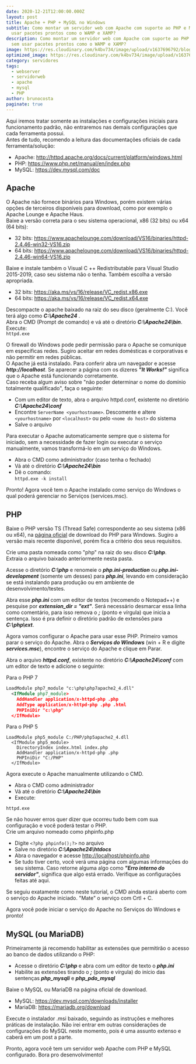 ```yaml
---
date: 2020-12-21T12:00:00.000Z
layout: post
title: Apache + PHP + MySQL no Windows
subtitle: Como montar um servidor web com Apache com suporte ao PHP e MySQL sem
  usar pacotes prontos como o WAMP e XAMP?
description: Como montar um servidor web com Apache com suporte ao PHP e MySQL
  sem usar pacotes prontos como o WAMP e XAMP?
image: https://res.cloudinary.com/k4bv734/image/upload/v1637696792/blog/apache_aqldc8.jpg
optimized_image: https://res.cloudinary.com/k4bv734/image/upload/v1637696792/blog/apache_optimized_a0make.jpg
category: servidores
tags:
  - webserver
  - servidorweb
  - apache
  - mysql
  - PHP
author: brunocosta
paginate: true
---
```

Aqui iremos tratar somente as instalações e configurações iniciais para funcionamento padrão, não entraremos nas demais configurações que cada ferramenta possui.  
Antes de tudo, recomendo a leitura das documentações oficiais de cada ferramenta/solução:

* Apache: <http://httpd.apache.org/docs/current/platform/windows.html>  
* PHP: <https://www.php.net/manual/en/index.php>  
* MySQL: <https://dev.mysql.com/doc>

## Apache

O Apache não fornece binários para Windows, porém existem várias opções de terceiros disponíveis para download, como por exemplo o Apache Lounge e Apache Haus.  
Baixe a versão correta para o seu sistema operacional, x86 (32 bits) ou x64 (64 bits):

* 32 bits: <https://www.apachelounge.com/download/VS16/binaries/httpd-2.4.46-win32-VS16.zip>  
* 64 bits: <https://www.apachelounge.com/download/VS16/binaries/httpd-2.4.46-win64-VS16.zip>

Baixe e instale também o Visual C ++ Redistributable para Visual Studio 2015-2019, caso seu sistema não o tenha. Também escolha a versão apropriada.

* 32 bits: <https://aka.ms/vs/16/release/VC_redist.x86.exe>  
* 64 bits: <https://aka.ms/vs/16/release/VC_redist.x64.exe>

Descompacte o apache baixado na raiz do seu disco (geralmente C:\). Você terá algo como ***C:\Apache24*** .  
Abra o CMD (Prompt de comando) e vá até o diretório ***C:\Apache24\bin***.  
Execute:  
`httpd.exe`

O firewall do Windows pode pedir permissão para o Apache se comunique em específicas redes. Sugiro aceitar em redes domésticas e corporativas e não permitir em redes públicas.  
O Apache já está instalado. Para conferir abra um navegador e acesse ***http://localhost***. Se aparecer a página com os dizeres ***"It Works!"*** significa que o Apache está funcionando corretamente.  
Caso receba algum aviso sobre "não poder determinar o nome do domínio totalmente qualificado", faça o seguinte:
* Com um editor de texto, abra o arquivo httpd.conf, existente no diretório ***C:\Apache24\conf***
* Encontre `ServerName <yourhostname>`. Descomente e altere `<yourhostname>` por `<localhost>` ou pelo `<nome do host>` do sistema
* Salve o arquivo

Para executar o Apache automaticamente sempre que o sistema for iniciado, sem a necessidade de fazer login ou executar o serviço manualmente, vamos transformá-lo em um serviço do Windows.
* Abra o CMD como administrador (caso tenha o fechado)
* Vá até o diretório ***C:\Apache24\bin***
* Dê o comando:  
`httpd.exe -k install`

Pronto! Agora você tem o Apache instalado como serviço do Windows o qual poderá gerenciar no Serviços (services.msc).

## PHP

Baixe o PHP versão TS (Thread Safe) correspondente ao seu sistema (x86 ou x64), na [página oficial](https://windows.php.net/download/) de download do PHP para Windows. Sugiro a versão mais recente disponível, porém fica a critério dos seus requisitos.  

Crie uma pasta nomeada como "php" na raiz do seu disco ***C:\php***.  
Extraia o arquivo baixado anteriormente nesta pasta.  

Acesse o diretório ***C:\php*** e renomeie o ***php.ini-production*** ou ***php.ini-development*** (somente um desses) para ***php.ini***, levando em consideração se está instalando para produção ou em ambiente de desenvolvimento/testes.  

Abra esse ***php.ini*** com um editor de textos (recomendo o Notepad++) e pesquise por ***extension_dir = "ext"***. Será necessário desmarcar essa linha como comentário, para isso remova o ***;*** (ponto e vírgula) que inicia a sentença. Isso é pra definir o diretório padrão de extensões para ***C:\php\ext***.  

Agora vamos configurar o Apache para usar esse PHP. Primeiro vamos parar o serviço do Apache. Abra o ***Serviços do Windows*** (win + R e digite ***services.msc***), encontre o serviço do Apache e clique em Parar.  

Abra o arquivo ***httpd.conf***, existente no diretório ***C:\Apache24\conf*** com um editor de texto e adicione o seguinte:  

Para o PHP 7
```xml
LoadModule php7_module "c:\php\php7apache2_4.dll"
  <IfModule php7_module>
    AddHandler application/x-httpd-php .php
    AddType application/x-httpd-php .php .html
    PHPIniDir "c:\php"
  </IfModule>
```

Para o PHP 5
```
LoadModule php5_module C:/PHP/php5apache2_4.dll
  <IfModule php5_module>
    DirectoryIndex index.html index.php
    AddHandler application/x-httpd-php .php
    PHPIniDir "C:/PHP"
  </IfModule>
```

Agora execute o Apache manualmente utilizando o CMD.
* Abra o CMD como administrador  
* Vá até o diretório ***C:\Apache24\bin***  
* Execute: 
```
httpd.exe
```

Se não houver erros quer dizer que ocorreu tudo bem com sua configuração e você poderá testar o PHP.  
Crie um arquivo nomeado como phpinfo.php
* Digite `<?php phpinfo();?>` no arquivo
* Salve no diretório ***C:\Apache24\htdocs***
* Abra o navegador e acesse <http://localhost/phpinfo.php>
* Se tudo tiver certo, você verá uma página com algumas informações do seu sistema. Caso retorne alguma algo como ***"Erro interno do servidor"***, significa que algo está errado. Verifique as configurações feitas até aqui.

Se seguiu exatamente como neste tutorial, o CMD ainda estará aberto com o serviço do Apache iniciado. "Mate" o serviço com Crtl + C.

Agora você pode iniciar o serviço do Apache no Serviços do Windows e pronto!

## MySQL (ou MariaDB)

Primeiramente já recomendo habilitar as extensões que permitirão o acesso ao banco de dados utilizando o PHP:  
* Acesse o diretório ***C:\php*** e abra com um editor de texto o ***php.ini***  
* Habilite as extensões tirando o ***;*** (ponto e vírgula) do início das sentenças ***php_mysqli*** e ***php_pdo_mysql***

Baixe o MySQL ou MariaDB na página oficial de download.  
* MySQL: <https://dev.mysql.com/downloads/installer>  
* MariaDB: <https://mariadb.org/download>  

Execute o instalador .msi baixado, seguindo as instruções e melhores práticas de instalação. Não irei entrar em outras considerações de configurações do MySQL neste momento, pois é uma assunto extenso e caberá em um post a parte.  

Pronto, agora você tem um servidor web Apache com PHP e MySQL configurado. Bora pro desenvolvimento!